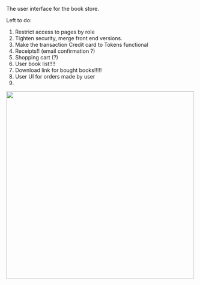 The user interface for the book store. 

Left to do:

1. Restrict access to pages by role
2. Tighten security, merge front end versions.
3. Make the transaction Credit card to Tokens functional
4. Receipts!! (email confirmation ?)
5. Shopping cart (?)
6. User book list!!!!
7. Download link for bought books!!!!!
8. User UI for orders made by user
9. 

<img src="http://gph.is/1K7BG9F" width="500">
